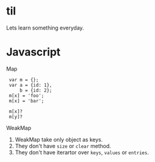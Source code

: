 # til
Lets learn something everyday.

# Javascript

Map

```
 var m = {};
 var a = {id: 1},
     b = {id: 2};
 m[x] = 'foo';
 m[x] = 'bar';
 
 m[x]?
 m[y]?
```

WeakMap

1. WeakMap take only object as keys.
2. They don't have `size` or `clear` method.
3. They don't have iterartor over `keys`, `values` or `entries`.
